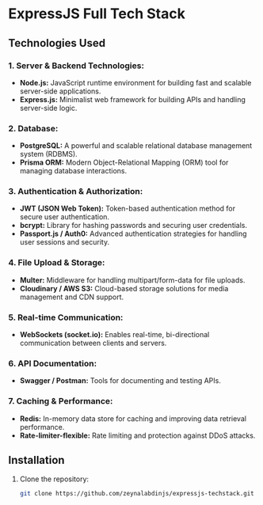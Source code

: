 # ExpressJS Full Tech Stack

## Technologies Used

### 1. **Server & Backend Technologies:**
- **Node.js:** JavaScript runtime environment for building fast and scalable server-side applications.
- **Express.js:** Minimalist web framework for building APIs and handling server-side logic.

### 2. **Database:**
- **PostgreSQL:** A powerful and scalable relational database management system (RDBMS).
- **Prisma ORM:** Modern Object-Relational Mapping (ORM) tool for managing database interactions.

### 3. **Authentication & Authorization:**
- **JWT (JSON Web Token):** Token-based authentication method for secure user authentication.
- **bcrypt:** Library for hashing passwords and securing user credentials.
- **Passport.js / Auth0:** Advanced authentication strategies for handling user sessions and security.

### 4. **File Upload & Storage:**
- **Multer:** Middleware for handling multipart/form-data for file uploads.
- **Cloudinary / AWS S3:** Cloud-based storage solutions for media management and CDN support.

### 5. **Real-time Communication:**
- **WebSockets (socket.io):** Enables real-time, bi-directional communication between clients and servers.

### 6. **API Documentation:**
- **Swagger / Postman:** Tools for documenting and testing APIs.

### 7. **Caching & Performance:**
- **Redis:** In-memory data store for caching and improving data retrieval performance.
- **Rate-limiter-flexible:** Rate limiting and protection against DDoS attacks.

## Installation

1. Clone the repository:
   ```bash
   git clone https://github.com/zeynalabdinjs/expressjs-techstack.git

